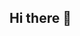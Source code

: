 ## Hi there 👋


<!--
**Marswap/marswap** is a multichain bridge portal to swap TON and Jetton tokens for ETH, ERC20, BTC and BRC20 tokens and vice versa.It's currently under active development. 

Block Structure of Marswap Interblockchain Transactions:  https://ibb.co/DkLGw9M
Interblockchain Relayer of Marswap: 

- 📫 How to reach us: quasicoder@protonmail.com 
